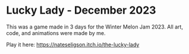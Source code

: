 # Lucky Lady - December 2023
This was a game made in 3 days for the Winter Melon Jam 2023. All art, code, and animations were made by me.

Play it here:
https://nateseligson.itch.io/the-lucky-lady
